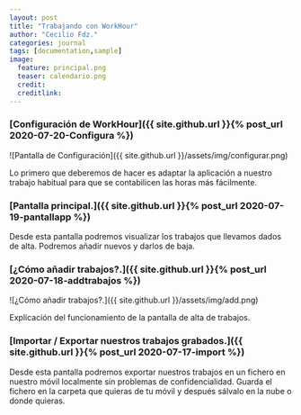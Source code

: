 ```yaml
---
layout: post
title: "Trabajando con WorkHour"
author: "Cecilio Fdz."
categories: journal
tags: [documentation,sample]
image:
  feature: principal.png
  teaser: calendario.png
  credit:
  creditlink:
---
```




### [Configuración de WorkHour]({{ site.github.url }}{% post_url 2020-07-20-Configura %})

![Pantalla de Configuración]({{ site.github.url }}/assets/img/configurar.png)

Lo primero que deberemos de hacer es adaptar la aplicación a nuestro trabajo habitual para que se contabilicen las horas más fácilmente.


### [Pantalla principal.]({{ site.github.url }}{% post_url 2020-07-19-pantallapp %})

Desde esta pantalla podremos visualizar los trabajos que llevamos dados de alta. Podremos añadir nuevos y darlos de baja.

### [¿Cómo añadir trabajos?.]({{ site.github.url }}{% post_url 2020-07-18-addtrabajos %})

![¿Cómo añadir trabajos?.]({{ site.github.url }}/assets/img/add.png)

Explicación del funcionamiento de la pantalla de alta de trabajos.

### [Importar / Exportar nuestros trabajos grabados.]({{ site.github.url }}{% post_url 2020-07-17-import %})

Desde esta pantalla podremos exportar nuestros trabajos en un fichero en nuestro móvil localmente sin problemas de confidencialidad.
Guarda el fichero en la carpeta que quieras de tu móvil y después sálvalo en la nube o donde quieras.
